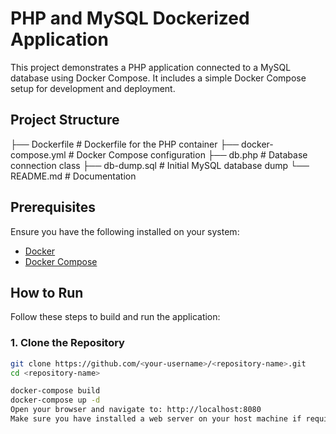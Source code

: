 # PHP and MySQL Dockerized Application

This project demonstrates a PHP application connected to a MySQL database using Docker Compose. It includes a simple Docker Compose setup for development and deployment.

## Project Structure
├── Dockerfile          # Dockerfile for the PHP container
├── docker-compose.yml  # Docker Compose configuration
├── db.php              # Database connection class
├── db-dump.sql         # Initial MySQL database dump
└── README.md           # Documentation

## Prerequisites

Ensure you have the following installed on your system:
- [Docker](https://www.docker.com/)
- [Docker Compose](https://docs.docker.com/compose/)

## How to Run

Follow these steps to build and run the application:

### 1. Clone the Repository

```bash
git clone https://github.com/<your-username>/<repository-name>.git
cd <repository-name>

docker-compose build
docker-compose up -d
Open your browser and navigate to: http://localhost:8080
Make sure you have installed a web server on your host machine if required for additional services or configurations.
